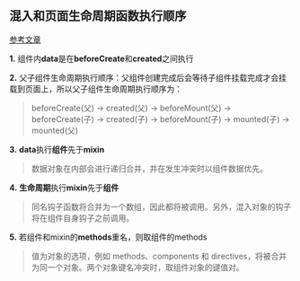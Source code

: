 ## 混入和页面生命周期函数执行顺序

[参考文章](https://juejin.cn/post/6844904169824845832)

**1.** 组件内**data**是在**beforeCreate**和**created**之间执行

 **2.** 父子组件生命周期执行顺序：父组件创建完成后会等待子组件挂载完成才会挂载到页面上，所以父子组件生命周期执行顺序为：

> beforeCreate(父) -> created(父) -> beforeMount(父) -> beforeCreate(子) -> created(子) -> beforeMount(子) -> mounted(子) -> mounted(父)

 **3.** **data**执行**组件**先于**mixin**

> 数据对象在内部会进行递归合并，并在发生冲突时以组件数据优先。

 **4.** **生命周期**执行**mixin**先于**组件**

> 同名钩子函数将合并为一个数组，因此都将被调用。另外，混入对象的钩子将在组件自身钩子之前调用。

 **5.** 若组件和mixin的**methods**重名，则取组件的methods

> 值为对象的选项，例如 methods、components 和 directives，将被合并为同一个对象。两个对象键名冲突时，取组件对象的键值对。

